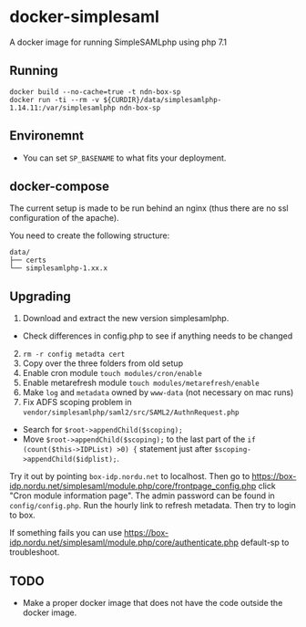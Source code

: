 # docker-simplesaml
A docker image for running SimpleSAMLphp using php 7.1

## Running

```
docker build --no-cache=true -t ndn-box-sp
docker run -ti --rm -v ${CURDIR}/data/simplesamlphp-1.14.11:/var/simplesamlphp ndn-box-sp
```

## Environemnt

- You can set `SP_BASENAME` to what fits your deployment.

## docker-compose

The current setup is made to be run behind an nginx (thus there are no ssl configuration of the apache).

You need to create the following structure:
```
data/
├── certs
└── simplesamlphp-1.xx.x
```

## Upgrading

1. Download and extract the new version simplesamlphp.
  - Check differences in config.php to see if anything needs to be changed 
2. `rm -r config metadta cert`
3. Copy over the three folders from old setup
4. Enable cron module `touch modules/cron/enable`
5. Enable metarefresh module `touch modules/metarefresh/enable`
6. Make `log` and `metadata` owned by `www-data` (not necessary on mac runs)
7. Fix ADFS scoping problem in `vendor/simplesamlphp/saml2/src/SAML2/AuthnRequest.php`
  - Search for `$root->appendChild($scoping);`
  - Move `$root->appendChild($scoping);` to the last part of the `if (count($this->IDPList) >0) {` statement just after `$scoping->appendChild($idplist);`.

Try it out by pointing `box-idp.nordu.net` to localhost.
Then go to https://box-idp.nordu.net/simplesaml/module.php/core/frontpage_config.php click "Cron module information page".
The admin password can be found in `config/config.php`.
Run the hourly link to refresh metadata.
Then try to login to box.

If something fails you can use https://box-idp.nordu.net/simplesaml/module.php/core/authenticate.php default-sp to troubleshoot.

## TODO

- Make a proper docker image that does not have the code outside the docker image.

